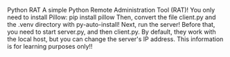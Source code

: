 Python RAT
A simple Python Remote Administration Tool (RAT)!
You only need to install Pillow:
pip install pillow
Then, convert the file client.py and the .venv directory with py-auto-install!
Next, run the server!
Before that, you need to start server.py, and then client.py.
By default, they work with the local host, but you can change the server's IP address.
This information is for learning purposes only!!

